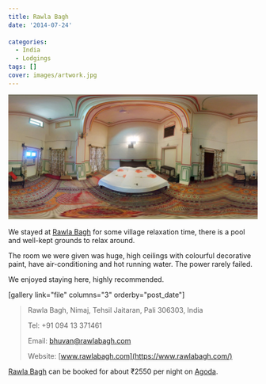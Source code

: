 ```yaml
---
title: Rawla Bagh
date: '2014-07-24'

categories:
  - India
  - Lodgings
tags: []
cover: images/artwork.jpg
---
```


![](images/PANO_20140724_1303282-1024x512.jpg)

We stayed at [Rawla Bagh](https://www.agoda.com/en-gb/rawla-bagh-nimaj-a-heritage-resort/hotel/jodhpur-in.html?cid=1649959 "Agoda: Rawla Bagh") for some village relaxation time, there is a pool and well-kept grounds to relax around.

The room we were given was huge, high ceilings with colourful decorative paint, have air-conditioning and hot running water. The power rarely failed.

We enjoyed staying here, highly recommended.

\[gallery link="file" columns="3" orderby="post\_date"\]

> Rawla Bagh, Nimaj, Tehsil Jaitaran, Pali 306303, India
> 
> Tel: +91 094 13 371461
> 
> Email: [bhuvan@rawlabagh.com](mailto:bhuvan@rawlabagh.com)
> 
> Website: [www.rawlabagh.com](https://www.rawlabagh.com/)

[Rawla Bagh](https://www.agoda.com/en-gb/rawla-bagh-nimaj-a-heritage-resort/hotel/jodhpur-in.html?cid=1649959 "Rawla Bagh") can be booked for about ₹2550 per night on [Agoda](https://www.agoda.com/en-gb/rawla-bagh-nimaj-a-heritage-resort/hotel/jodhpur-in.html?cid=1649959 "Agoda: Rawla Bagh").
